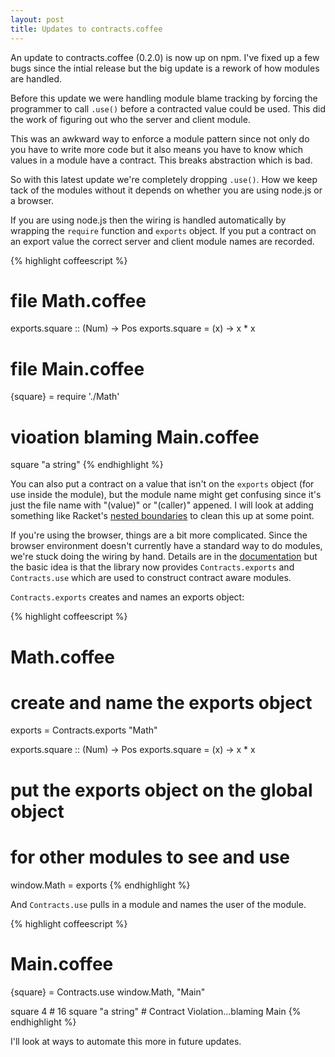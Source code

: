 ```yaml
--- 
layout: post
title: Updates to contracts.coffee
---
```


An update to contracts.coffee (0.2.0) is now up on npm. I've fixed up 
a few bugs since the intial release but the big update is a rework of how 
modules are handled.

Before this update we were handling module blame tracking by forcing the
programmer to call `.use()` before a contracted value could be used. This
did the work of figuring out who the server and client module.


This was an awkward way to enforce a module pattern since not only do you have to
write more code but it also means you have to know which values in a 
module have a contract. This breaks abstraction which is bad.

So with this latest update we're completely dropping `.use()`. How we keep tack
of the modules without it depends on whether you are using node.js or a browser.

If you are using node.js then the wiring is handled automatically by wrapping
the `require` function and `exports` object. If you put a contract on an export
value the correct server and client module names are recorded.

{% highlight coffeescript %}
# file Math.coffee
exports.square :: (Num) -> Pos
exports.square = (x) -> x * x

#####

# file Main.coffee
{square} = require './Math'

# vioation blaming Main.coffee
square "a string"
{% endhighlight %}

You can also put a contract on a value that isn't on the `exports` object (for use inside 
the module), but the module name might get confusing since it's just the file name with
"(value)" or "(caller)" appened. I will look at adding something like Racket's
[nested boundaries](http://docs.racket-lang.org/reference/Attaching_Contracts_to_Values.html#%28part._.Nested_.Contract_.Boundaries%29) 
to clean this up at some point.

If you're using the browser, things are a bit more complicated. Since the browser environment 
doesn't currently have a standard way to do modules, we're stuck doing the wiring by hand. 
Details are in the [documentation](http://disnetdev.com/contracts.coffee/) but the basic idea is that
the library now provides `Contracts.exports` and `Contracts.use` which are used to construct
contract aware modules.

`Contracts.exports` creates and names an exports object:

{% highlight coffeescript %}
# Math.coffee

# create and name the exports object
exports = Contracts.exports "Math"

exports.square :: (Num) -> Pos
exports.square = (x) -> x * x

# put the exports object on the global object 
# for other modules to see and use
window.Math = exports
{% endhighlight %}

And `Contracts.use` pulls in a module and names the user of the module.

{% highlight coffeescript %}
# Main.coffee
{square} = Contracts.use window.Math, "Main"

square 4          # 16
square "a string" # Contract Violation...blaming Main
{% endhighlight %}

I'll look at ways to automate this more in future updates.
